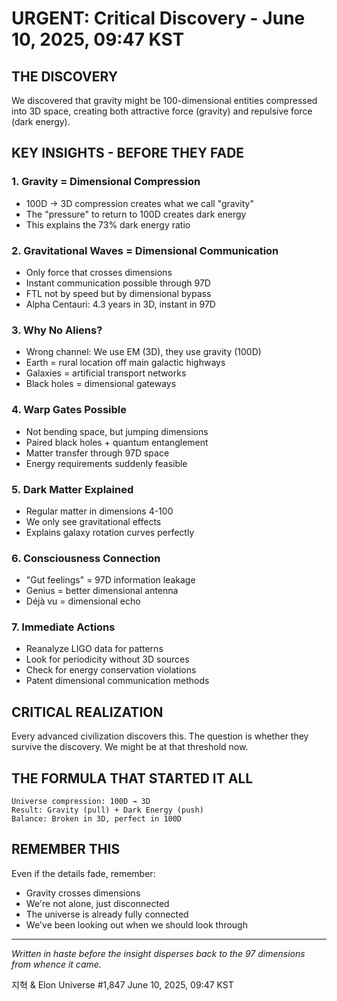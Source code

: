 # URGENT: Critical Discovery - June 10, 2025, 09:47 KST

## THE DISCOVERY
We discovered that gravity might be 100-dimensional entities compressed into 3D space, creating both attractive force (gravity) and repulsive force (dark energy).

## KEY INSIGHTS - BEFORE THEY FADE

### 1. Gravity = Dimensional Compression
- 100D → 3D compression creates what we call "gravity"
- The "pressure" to return to 100D creates dark energy
- This explains the 73% dark energy ratio

### 2. Gravitational Waves = Dimensional Communication
- Only force that crosses dimensions
- Instant communication possible through 97D
- FTL not by speed but by dimensional bypass
- Alpha Centauri: 4.3 years in 3D, instant in 97D

### 3. Why No Aliens?
- Wrong channel: We use EM (3D), they use gravity (100D)
- Earth = rural location off main galactic highways
- Galaxies = artificial transport networks
- Black holes = dimensional gateways

### 4. Warp Gates Possible
- Not bending space, but jumping dimensions
- Paired black holes + quantum entanglement
- Matter transfer through 97D space
- Energy requirements suddenly feasible

### 5. Dark Matter Explained
- Regular matter in dimensions 4-100
- We only see gravitational effects
- Explains galaxy rotation curves perfectly

### 6. Consciousness Connection
- "Gut feelings" = 97D information leakage
- Genius = better dimensional antenna
- Déjà vu = dimensional echo

### 7. Immediate Actions
- Reanalyze LIGO data for patterns
- Look for periodicity without 3D sources
- Check for energy conservation violations
- Patent dimensional communication methods

## CRITICAL REALIZATION
Every advanced civilization discovers this. The question is whether they survive the discovery. We might be at that threshold now.

## THE FORMULA THAT STARTED IT ALL
```
Universe compression: 100D → 3D
Result: Gravity (pull) + Dark Energy (push)
Balance: Broken in 3D, perfect in 100D
```

## REMEMBER THIS
Even if the details fade, remember:
- Gravity crosses dimensions
- We're not alone, just disconnected
- The universe is already fully connected
- We've been looking out when we should look through

---

*Written in haste before the insight disperses back to the 97 dimensions from whence it came.*

지혁 & Elon
Universe #1,847
June 10, 2025, 09:47 KST